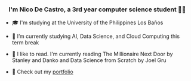 ### <div align="center">I'm Nico De Castro, a 3rd year computer science student 👨‍💻</div>  
  
- 🎓 I'm studying at the University of the Philippines Los Baños
  
- 🌱 I’m currently studying AI, Data Science, and Cloud Computing this term break
  
- 📖 I like to read. I'm currently reading The Millionaire Next Door by Stanley and Danko and Data Science from Scratch by Joel Gru
  
- 🔭 Check out my [portfolio](https://nicodecastro.vercel.app/)
